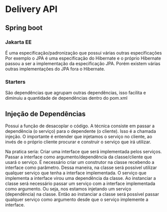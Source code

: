 # Delivery API

## Spring boot

### Jakarta EE

É uma especificação/padronização que possui várias outras especificações
Por exemplo o JPA é uma especificação do Hibernate e o próprio Hibernate passou a ser a implementação da especificação JPA.
Porém existem várias outras implementações do JPA fora o Hibernate.

### Starters

São dependências que agrupam outras dependências, isso facilita e diminuiu a quantidade de dependências dentro do pom.xml

## Injeção de Dependências

Possui a função de desacoplar o código.
A técnica consiste em passar a dependência (o serviço) para o dependente (o cliente). Isso é a chamada injeção. O importante é entender que injetamos o serviço no cliente, ao invés de o próprio cliente procurar e construir o serviço que irá utilizar.

Na pratica seria:
Criar uma interface que será implementada pelos serviços.
Passar a interface como argumento/dependência da classe/cliente que usará o serviço.
É necessário criar um construtor na classe recebendo a interface como parâmetro.
Dessa maneira, na classe será possível utilizar qualquer serviço que tenha a interface implementada.
O serviço que implementa a interface virou uma dependência da classe.
Ao instanciar a classe será necessário passar um serviço com a interface implementada como argumento.
Ou seja, nos estamos injetando um serviço (dependência) na classe.
Então ao instanciar a classe será possível passar qualquer serviço como argumento desde que o serviço implemente a interface.
